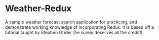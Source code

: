 # Weather-Redux
A sample weather forecast search application for practicing, and demonstrate working knowledge of incorporating Redux. It is based off a tutorial taught by Stephen Grider (he surely deserves all the credit!).
